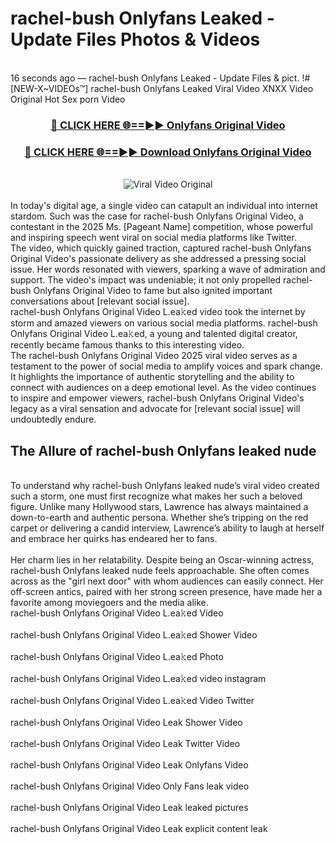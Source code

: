 # rachel-bush Onlyfans Leaked - Update Files Photos & Videos 
<br>
16 seconds ago — rachel-bush Onlyfans Leaked - Update Files & pict. !#[NEW-X~VIDEOs™] rachel-bush Onlyfans Leaked Viral Video XNXX Video Original Hot Sex porn Video
<br>
<div align="center">
<h3><a href="http://freeplayer.one?title=rachel-bush&ref=25OR" rel="nofollow">🔴 CLICK HERE 🌐==►► Onlyfans Original Video</a></h3>
<h3><a href="http://freeplayer.one?title=rachel-bush&ref=25OR" rel="nofollow">🔴 CLICK HERE 🌐==►► Download Onlyfans Original Video</a></h3>
<br>
<a href="http://freeplayer.one?title=rachel-bush&ref=25OR" rel="nofollow" data-target="animated-image.originalLink"><img src="https://i.ibb.co.com/xMMVF88/686577567.gif" alt="Viral Video Original" style="max-width: 100%; display: inline-block;" data-target="animated-image.originalImage"></a>
</div>
<br>
In today's digital age, a single video can catapult an individual into internet stardom. Such was the case for rachel-bush Onlyfans Original Video, a contestant in the 2025 Ms. [Pageant Name] competition, whose powerful and inspiring speech went viral on social media platforms like Twitter.
<br>
The video, which quickly gained traction, captured rachel-bush Onlyfans Original Video's passionate delivery as she addressed a pressing social issue. Her words resonated with viewers, sparking a wave of admiration and support. The video's impact was undeniable; it not only propelled rachel-bush Onlyfans Original Video to fame but also ignited important conversations about [relevant social issue].
<br>
rachel-bush Onlyfans Original Video L.ea𝚔ed video took the internet by storm and amazed viewers on various social media platforms. rachel-bush Onlyfans Original Video L.ea𝚔ed, a young and talented digital creator, recently became famous thanks to this interesting video.
<br>
The rachel-bush Onlyfans Original Video 2025 viral video serves as a testament to the power of social media to amplify voices and spark change. It highlights the importance of authentic storytelling and the ability to connect with audiences on a deep emotional level. As the video continues to inspire and empower viewers, rachel-bush Onlyfans Original Video's legacy as a viral sensation and advocate for [relevant social issue] will undoubtedly endure.
<br>
<h2>The Allure of rachel-bush Onlyfans leaked nude</h2>
<br>
To understand why rachel-bush Onlyfans leaked nude’s viral video created such a storm, one must first recognize what makes her such a beloved figure. Unlike many Hollywood stars, Lawrence has always maintained a down-to-earth and authentic persona. Whether she’s tripping on the red carpet or delivering a candid interview, Lawrence’s ability to laugh at herself and embrace her quirks has endeared her to fans.
<br><br>
Her charm lies in her relatability. Despite being an Oscar-winning actress, rachel-bush Onlyfans leaked nude feels approachable. She often comes across as the "girl next door" with whom audiences can easily connect. Her off-screen antics, paired with her strong screen presence, have made her a favorite among moviegoers and the media alike.
<br>
rachel-bush Onlyfans Original Video L.ea𝚔ed Video
<br><br>
rachel-bush Onlyfans Original Video L.ea𝚔ed Shower Video
<br><br>
rachel-bush Onlyfans Original Video L.ea𝚔ed Photo
<br><br>
rachel-bush Onlyfans Original Video L.ea𝚔ed video instagram
<br><br>
rachel-bush Onlyfans Original Video L.ea𝚔ed Video Twitter
<br><br>
rachel-bush Onlyfans Original Video Leak Shower Video
<br><br>
rachel-bush Onlyfans Original Video Leak Twitter Video
<br><br>
rachel-bush Onlyfans Original Video Leak Onlyfans Video
<br><br>
rachel-bush Onlyfans Original Video Only Fans leak video
<br><br>
rachel-bush Onlyfans Original Video Leak leaked pictures
<br><br>
rachel-bush Onlyfans Original Video Leak explicit content leak